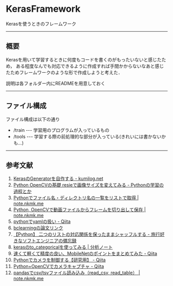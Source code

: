 # KerasFramework

Kerasを使うときのフレームワーク

--------------

## 概要

Kerasを用いて学習するときに何度もコードを書くのがもったいないと感じたため，
ある程度なんでも対応できるように作成すれば手間かからないなあと感じたためフレームワークのような形で作成しようと考えた．

説明は各フォルダー内にREADMEを用意しておく

--------------

## ファイル構成

ファイル構成は以下の通り

- /train --- 学習用のプログラムが入っているもの
- /tools --- 学習する際の前処理的な部分が入っている(きれいには書かないかも...)

--------------

## 参考文献

1. [KerasのGeneratorを自作する - kumilog.net](https://www.kumilog.net/entry/keras-generator)
2. [Python OpenCVの基礎 resieで画像サイズを変えてみる - Pythonの学習の過程とか](https://peaceandhilightandpython.hatenablog.com/entry/2016/01/09/214333)
3. [Pythonでファイル名・ディレクトリ名の一覧をリストで取得 | note.nkmk.me](https://note.nkmk.me/python-listdir-isfile-isdir/)
4. [Python, OpenCVで動画ファイルからフレームを切り出して保存 | note.nkmk.me](https://note.nkmk.me/python-opencv-video-to-still-image/)
5. [pythonでyamlの扱い - Qiita](https://qiita.com/konoui/items/1d19aee73ff6e5135b73)
6. [bclearningの論文リンク](https://arxiv.org/abs/1711.10284)
7. [【Python】 二つのリストの対応関係を保ったままシャッフルする - 旅行好きなソフトエンジニアの備忘録](https://mail.google.com/mail/u/2/?tab=wm&ogbl#inbox/FMfcgxwHNWJQmWdZwjDBJHsLcZWGHfTq)
8. [kerasのto_categoricalを使ってみる | 分析ノート](https://analytics-note.xyz/machine-learning/keras-to-categorical/)
9. [速くて軽くて精度の良い、MobileNetのポイントをまとめてみた - Qiita](https://qiita.com/simonritchie/items/f6d6196b1b0c41ca163c)
10. [Pythonでカメラを制御する【研究用】 - Qiita](https://qiita.com/opto-line/items/7ade854c26a50a485159)
11. [Python+OpenCVでカメラキャプチャ - Qiita](https://qiita.com/wkentaro/items/3d3bee56445894da879e)
12. [pandasでcsv/tsvファイル読み込み（read_csv, read_table） | note.nkmk.me](https://note.nkmk.me/python-pandas-read-csv-tsv/)
